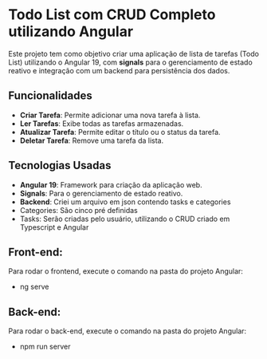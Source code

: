 # Todo List com CRUD Completo utilizando Angular

Este projeto tem como objetivo criar uma aplicação de lista de tarefas (Todo List) utilizando o Angular 19, com **signals** para o gerenciamento de estado reativo e integração com um backend para persistência dos dados.

## Funcionalidades

- **Criar Tarefa**: Permite adicionar uma nova tarefa à lista.
- **Ler Tarefas**: Exibe todas as tarefas armazenadas.
- **Atualizar Tarefa**: Permite editar o título ou o status da tarefa.
- **Deletar Tarefa**: Remove uma tarefa da lista.
  
## Tecnologias Usadas

- **Angular 19**: Framework para criação da aplicação web.
- **Signals**: Para o gerenciamento de estado reativo.
- **Backend**: Criei um arquivo em json contendo tasks e categories
- Categories: São cinco pré definidas
- Tasks: Serão criadas pelo usuário, utilizando o CRUD criado em Typescript e Angular

## Front-end: 
Para rodar o frontend, execute o comando na pasta do projeto Angular:
- ng serve

## Back-end:
Para rodar o back-end, execute o comando na pasta do projeto Angular:  
- npm run server
